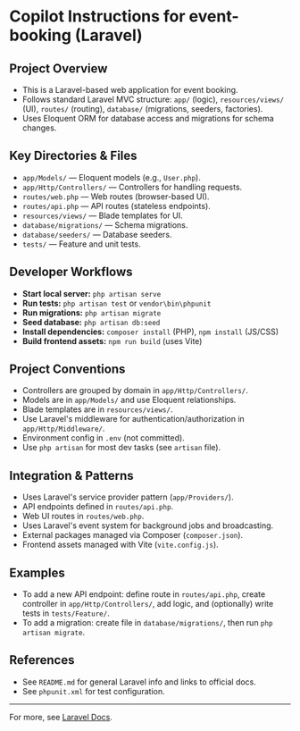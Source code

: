 # Copilot Instructions for event-booking (Laravel)

## Project Overview
- This is a Laravel-based web application for event booking.
- Follows standard Laravel MVC structure: `app/` (logic), `resources/views/` (UI), `routes/` (routing), `database/` (migrations, seeders, factories).
- Uses Eloquent ORM for database access and migrations for schema changes.

## Key Directories & Files
- `app/Models/` — Eloquent models (e.g., `User.php`).
- `app/Http/Controllers/` — Controllers for handling requests.
- `routes/web.php` — Web routes (browser-based UI).
- `routes/api.php` — API routes (stateless endpoints).
- `resources/views/` — Blade templates for UI.
- `database/migrations/` — Schema migrations.
- `database/seeders/` — Database seeders.
- `tests/` — Feature and unit tests.

## Developer Workflows
- **Start local server:** `php artisan serve`
- **Run tests:** `php artisan test` or `vendor\bin\phpunit`
- **Run migrations:** `php artisan migrate`
- **Seed database:** `php artisan db:seed`
- **Install dependencies:** `composer install` (PHP), `npm install` (JS/CSS)
- **Build frontend assets:** `npm run build` (uses Vite)

## Project Conventions
- Controllers are grouped by domain in `app/Http/Controllers/`.
- Models are in `app/Models/` and use Eloquent relationships.
- Blade templates are in `resources/views/`.
- Use Laravel's middleware for authentication/authorization in `app/Http/Middleware/`.
- Environment config in `.env` (not committed).
- Use `php artisan` for most dev tasks (see `artisan` file).

## Integration & Patterns
- Uses Laravel's service provider pattern (`app/Providers/`).
- API endpoints defined in `routes/api.php`.
- Web UI routes in `routes/web.php`.
- Uses Laravel's event system for background jobs and broadcasting.
- External packages managed via Composer (`composer.json`).
- Frontend assets managed with Vite (`vite.config.js`).

## Examples
- To add a new API endpoint: define route in `routes/api.php`, create controller in `app/Http/Controllers/`, add logic, and (optionally) write tests in `tests/Feature/`.
- To add a migration: create file in `database/migrations/`, then run `php artisan migrate`.

## References
- See `README.md` for general Laravel info and links to official docs.
- See `phpunit.xml` for test configuration.

---
For more, see [Laravel Docs](https://laravel.com/docs).